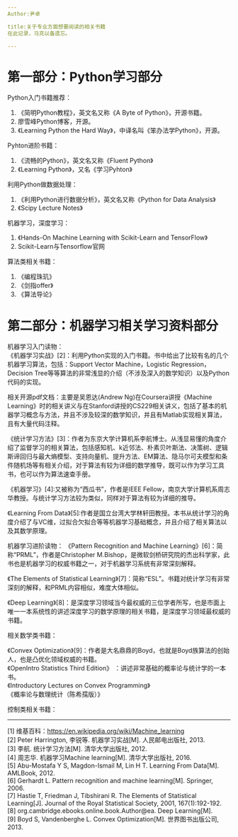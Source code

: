 ```yaml
---
Author:尹卓

title:关于专业方面想要阅读的相关书籍
在此记录，马克以备遗忘。

---
```



第一部分：Python学习部分
===

Python入门书籍推荐：  

1. 《简明Python教程》，英文名又称《A Byte of Python》，开源书籍。
2. 廖雪峰Python博客，开源。
3. 《Learning Python the Hard Way》，中译名叫《笨办法学Python》，开源。

Pyhton进阶书籍：
1. 《流畅的Python》，英文名又称《Fluent Python》
2. 《Learning Python》，又名《学习Pyhton》

利用Python做数据处理：
1. 《利用Python进行数据分析》，英文名又称《Python for  Data Analysis》
2. 《Scipy Lecture Notes》

机器学习，深度学习：
1. 《Hands-On Machine Learning with Scikit-Learn and TensorFlow》
2. Scikit-Learn与Tensorflow官网

算法类相关书籍：
1. 《编程珠玑》
2. 《剑指offer》
3. 《算法导论》



第二部分：机器学习相关学习资料部分
===

机器学习入门读物：  
《机器学习实战》[2]：利用Python实现的入门书籍。书中给出了比较有名的几个机器学习算法，包括：Support Vector Machine，Logistic Regression，Decision Tree等等算法的非常浅显的介绍（不涉及深入的数学知识）以及Python代码的实现。

相关开源pdf文档：主要是吴恩达(Andrew Ng)在Coursera讲授《Machine Learning》时的相关讲义与在Stanford讲授的CS229相关讲义，包括了基本的机器学习概念与方法，并且不涉及较深的数学知识，并且有Matlab实现相关算法，且有大量代码注释。

《统计学习方法》[3]：作者为东京大学计算机系李航博士。从浅显易懂的角度介绍了监督学习的相关算法，包括感知机、k近邻法、朴素贝叶斯法、决策树、逻辑斯谛回归与最大熵模型、支持向量机、提升方法、EM算法、隐马尔可夫模型和条件随机场等有相关介绍，对于算法有较为详细的数学推导，既可以作为学习工具书，也可以作为算法速查手册。

《机器学习》[4]:又被称为“西瓜书”，作者是IEEE Fellow，南京大学计算机系周志华教授。与统计学习方法较为类似，同样对于算法有较为详细的推导。

《Learning From Data》[5]:作者是国立台湾大学林轩田教授。本书从统计学习的角度介绍了与VC维，过拟合欠拟合等等机器学习基础概念，并且介绍了相关算法以及其数学原理。

机器学习进阶读物：
《Pattern Recognition and Machine Learning》[6]：简称“PRML”，作者是Christopher M.Bishop，是微软剑桥研究院的杰出科学家，此书也是机器学习的权威书籍之一，对于机器学习系统有非常深刻解释。

《The Elements of Statistical Learning》[7]：简称“ESL”。书籍对统计学习有非常深刻的解释，和PRML内容相似，难度大体相似。

《Deep Learning》[8]：是深度学习领域当今最权威的三位学者所写，也是市面上唯一一本系统性的讲述深度学习的数学原理的相关书籍，是深度学习领域最权威的书籍。

相关数学类书籍：

《Convex Optimization》[9]：作者是大名鼎鼎的Boyd，也就是Boyd族算法的创始人，也是凸优化领域权威的书籍。  
《OpenIntro Statistics Third Edition》 ：讲述非常基础的概率论与统计学的一本书。  
《Introductory Lectures on Convex Programming》  
《概率论与数理统计（陈希孺版）》


控制类相关书籍：


---
[1] 维基百科：https://en.wikipedia.org/wiki/Machine_learning  
[2] Peter Harrington, 李锐等. 机器学习实战[M]. 人民邮电出版社, 2013.  
[3] 李航. 统计学习方法[M]. 清华大学出版社, 2012.  
[4] 周志华. 机器学习Machine learning[M]. 清华大学出版社, 2016.  
[5] Abu-Mostafa Y S, Magdon-Ismail M, Lin H T. Learning From Data[M]. AMLBook, 2012.  
[6] Gerhardt L. Pattern recognition and machine learning[M]. Springer, 2006.  
[7] Hastie T, Friedman J, Tibshirani R. The Elements of Statistical Learning[J]. Journal of the Royal Statistical Society, 2001, 167(1):192-192.  
[8] org.cambridge.ebooks.online.book.Author@ea. Deep Learning[M].  
[9] Boyd S, Vandenberghe L. Convex Optimization[M]. 世界图书出版公司, 2013.  
